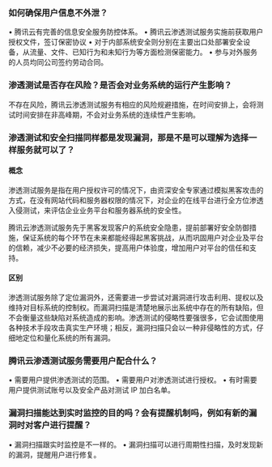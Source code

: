 ### 如何确保用户信息不外泄？
•	腾讯云有完善的信息安全服务防控体系。
•	腾讯云渗透测试服务实施前获取用户授权文件，签订保密协议
•	对于内部系统安全则分别在主要出口处部署安全设备，从流量、文件、已知行为和未知行为等方面检测保密能力。
•	参与对外服务的人员均同公司签约劳动合同。

### 渗透测试是否存在风险？是否会对业务系统的运行产生影响？
不存在风险，腾讯云渗透测试服务有相应的风险规避措施，在时间安排上，会将测试时间安排在非高峰期，不会对业务系统的连续性产生影响。

### 渗透测试和安全扫描同样都是发现漏洞，那是不是可以理解为选择一样服务就可以了？
#### 概念
渗透测试服务是指在用户授权许可的情况下，由资深安全专家通过模拟黑客攻击的方式，在没有网站代码和服务器权限的情况下，对企业的在线平台进行全方位渗透入侵测试，来评估企业业务平台和服务器系统的安全性。 

腾讯云渗透测试服务先于黑客发现客户的系统安全隐患，提前部署好安全防御措施，保证系统的每个环节在未来都能经得起黑客挑战，从而巩固用户对企业及平台的信赖，减少不必要的经济损失，提高用户体验度，增加用户对平台的信任和支持。

#### 区别
渗透测试服务除了定位漏洞外，还需要进一步尝试对漏洞进行攻击利用、提权以及维持对目标系统的控制权。而漏洞扫描是清楚地展示出系统中存在的所有缺陷，但不会衡量这些缺陷对系统造成的影响。渗透测试的侵略性要强很多，它会试图使用各种技术手段攻击真实生产环境；相反，漏洞扫描只会以一种非侵略性的方式，仔细地定位和量化系统的所有漏洞。

### 腾讯云渗透测试服务需要用户配合什么？
•	需要用户提供渗透测试的范围。
•	需要用户对渗透测试进行授权。
•	有时需要用户提供测试账号以及安全产品对测试 IP 加白名单。

### 漏洞扫描能达到实时监控的目的吗？会有提醒机制吗，例如有新的漏洞时对客户进行提醒？
•	漏洞扫描跟实时监控是不一样的。
•	漏洞扫描可以进行周期性扫描，及时发现新的漏洞，提醒用户进行修复。
